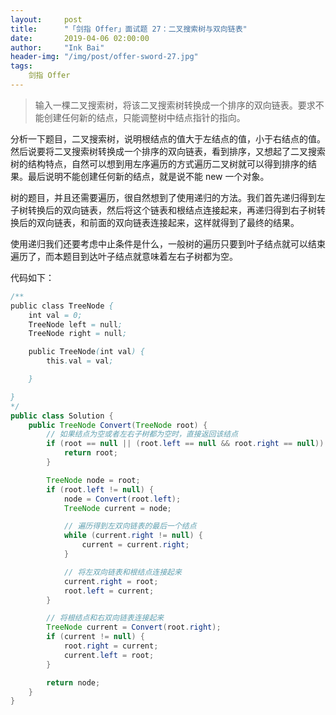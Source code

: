 ```yaml
---
layout:     post
title:      "「剑指 Offer」面试题 27：二叉搜索树与双向链表"
date:       2019-04-06 02:00:00
author:     "Ink Bai"
header-img: "/img/post/offer-sword-27.jpg"
tags:
    剑指 Offer
---
```


> 输入一棵二叉搜索树，将该二叉搜索树转换成一个排序的双向链表。要求不能创建任何新的结点，只能调整树中结点指针的指向。

分析一下题目，二叉搜索树，说明根结点的值大于左结点的值，小于右结点的值。然后说要将二叉搜索树转换成一个排序的双向链表，看到排序，又想起了二叉搜索树的结构特点，自然可以想到用左序遍历的方式遍历二叉树就可以得到排序的结果。最后说明不能创建任何新的结点，就是说不能 new 一个对象。

树的题目，并且还需要遍历，很自然想到了使用递归的方法。我们首先递归得到左子树转换后的双向链表，然后将这个链表和根结点连接起来，再递归得到右子树转换后的双向链表，和前面的双向链表连接起来，这样就得到了最终的结果。

使用递归我们还要考虑中止条件是什么，一般树的遍历只要到叶子结点就可以结束遍历了，而本题目到达叶子结点就意味着左右子树都为空。

代码如下：

```java
/**
public class TreeNode {
    int val = 0;
    TreeNode left = null;
    TreeNode right = null;

    public TreeNode(int val) {
        this.val = val;

    }

}
*/
public class Solution {
    public TreeNode Convert(TreeNode root) {
        // 如果结点为空或者左右子树都为空时，直接返回该结点
        if (root == null || (root.left == null && root.right == null)) {
            return root;
        }

        TreeNode node = root;
        if (root.left != null) {
            node = Convert(root.left);
            TreeNode current = node;

            // 遍历得到左双向链表的最后一个结点
            while (current.right != null) {
                current = current.right;
            }

            // 将左双向链表和根结点连接起来
            current.right = root;
            root.left = current;
        }

        // 将根结点和右双向链表连接起来
        TreeNode current = Convert(root.right);
        if (current != null) {
            root.right = current;
            current.left = root;
        }

        return node;
    }
}
```
